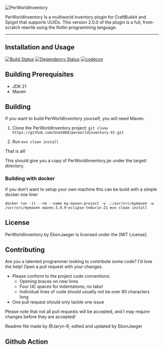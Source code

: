 ![PerWorldInventory](https://i.imgur.com/FA8b4OY.png)

PerWorldInventory Is a multiworld inventory plugin for CraftBukkit and Spigot that supports UUIDs.
This version 2.0.0 of the plugin is a full, from-scratch rewrite using the 
Kotlin programming language.

***

## Installation and Usage

[![Build Status](https://ci.codemc.org/job/EbonJaeger/job/PerWorldInventory-KT/badge/icon)](https://ci.codemc.org/job/EbonJaeger/job/PerWorldInventory-KT/)
[![Dependency Status](https://www.versioneye.com/user/projects/5aea27cb0fb24f5450e028a7/badge.svg?style=flat-square)](https://www.versioneye.com/user/projects/5aea27cb0fb24f5450e028a7)
[![codecov](https://codecov.io/gh/EbonJaeger/perworldinventory-kt/branch/master/graph/badge.svg)](https://codecov.io/gh/EbonJaeger/perworldinventory-kt)
## Building Prerequisites
* JDK 21
* Maven

## Building

If you want to build PerWorldInventory yourself, you will need Maven.

1) Clone the PerWorldInventory project: ```git clone https://github.com/Gnat008/perworldinventory-kt.git```

2) Run ```mvn clean install```

That is all!

This should give you a copy of PerWorldInventory.jar under the target/ directory.

### Building with docker

If you don't want to setup your own machine this can be build with a simple docker one liner

`docker run -it --rm --name my-maven-project -v .:/usr/src/mymaven -w /usr/src/mymaven maven:3.9.9-eclipse-temurin-21 mvn clean install`

## License

PerWorldInventory by EbonJaeger is licensed under the [MIT License].

## Contributing
Are you a talented programmer looking to contribute some code? I'd love the 
help!
Open a pull request with your changes.
* Please conform to the project code conventions:
  * Opening braces on new lines
  * Four (4) spaces for indentations; no tabs!
  * Individual lines of code should usually not be over 80 characters long
* One pull request should only tackle one issue

Please note that not all pull requests will be accepted, and I may require 
changes before they are accepted!

Readme file made by @Jaryn-R, edited and updated by EbonJaeger

## Github Action
